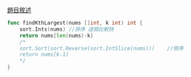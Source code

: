 [題目敘述](https://leetcode.cn/problems/kth-largest-element-in-an-array/)

```go
func findKthLargest(nums []int, k int) int {    
    sort.Ints(nums) //排序 這個比較快
    return nums[len(nums)-k]
    /*
    sort.Sort(sort.Reverse(sort.IntSlice(nums)))    //倒序
    return nums[k-1]
    */
}
